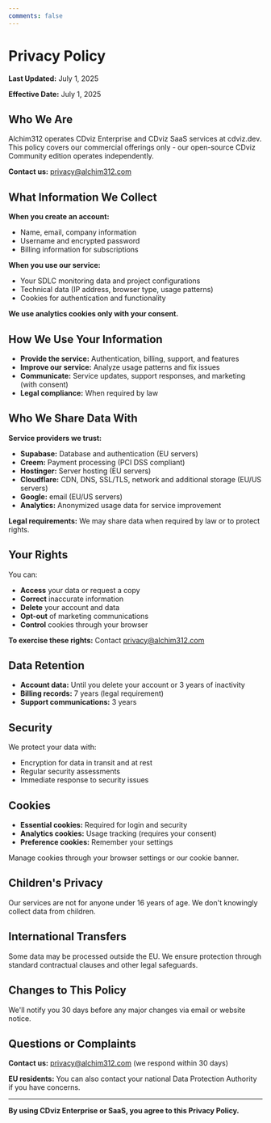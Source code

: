```yaml
---
comments: false
---
```


# Privacy Policy

**Last Updated:** July 1, 2025

**Effective Date:** July 1, 2025

## Who We Are

Alchim312 operates CDviz Enterprise and CDviz SaaS services at cdviz.dev. This policy covers our commercial offerings only - our open-source CDviz Community edition operates independently.

**Contact us:** privacy@alchim312.com

## What Information We Collect

**When you create an account:**

- Name, email, company information
- Username and encrypted password
- Billing information for subscriptions

**When you use our service:**

- Your SDLC monitoring data and project configurations
- Technical data (IP address, browser type, usage patterns)
- Cookies for authentication and functionality

**We use analytics cookies only with your consent.**

## How We Use Your Information

- **Provide the service:** Authentication, billing, support, and features
- **Improve our service:** Analyze usage patterns and fix issues
- **Communicate:** Service updates, support responses, and marketing (with consent)
- **Legal compliance:** When required by law

## Who We Share Data With

**Service providers we trust:**

- **Supabase:** Database and authentication (EU servers)
- **Creem:** Payment processing (PCI DSS compliant)
- **Hostinger:** Server hosting (EU servers)
- **Cloudflare:** CDN, DNS, SSL/TLS, network and additional storage (EU/US servers)
- **Google:** email (EU/US servers)
- **Analytics:** Anonymized usage data for service improvement

**Legal requirements:** We may share data when required by law or to protect rights.

## Your Rights

You can:

- **Access** your data or request a copy
- **Correct** inaccurate information
- **Delete** your account and data
- **Opt-out** of marketing communications
- **Control** cookies through your browser

**To exercise these rights:** Contact privacy@alchim312.com

## Data Retention

- **Account data:** Until you delete your account or 3 years of inactivity
- **Billing records:** 7 years (legal requirement)
- **Support communications:** 3 years

## Security

We protect your data with:

- Encryption for data in transit and at rest
- Regular security assessments
- Immediate response to security issues

## Cookies

- **Essential cookies:** Required for login and security
- **Analytics cookies:** Usage tracking (requires your consent)
- **Preference cookies:** Remember your settings

Manage cookies through your browser settings or our cookie banner.

## Children's Privacy

Our services are not for anyone under 16 years of age. We don't knowingly collect data from children.

## International Transfers

Some data may be processed outside the EU. We ensure protection through standard contractual clauses and other legal safeguards.

## Changes to This Policy

We'll notify you 30 days before any major changes via email or website notice.

## Questions or Complaints

**Contact us:** privacy@alchim312.com (we respond within 30 days)

**EU residents:** You can also contact your national Data Protection Authority if you have concerns.

---

**By using CDviz Enterprise or SaaS, you agree to this Privacy Policy.**
